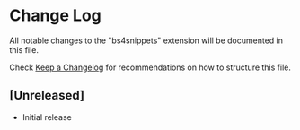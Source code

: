 # Change Log

All notable changes to the "bs4snippets" extension will be documented in this file.

Check [Keep a Changelog](http://keepachangelog.com/) for recommendations on how to structure this file.

## [Unreleased]

- Initial release